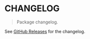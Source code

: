 # CHANGELOG

> Package changelog.

See [GitHub Releases](https://github.com/stdlib-js/stats-base-dists-lognormal-logpdf/releases) for the changelog.